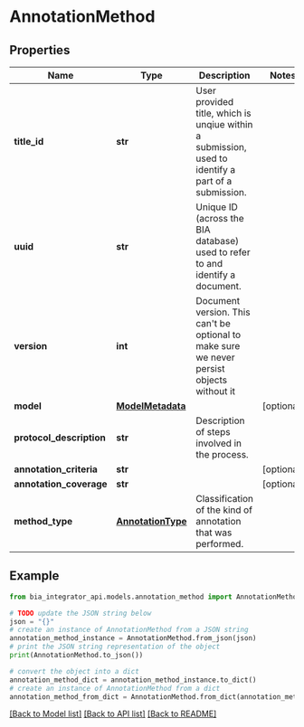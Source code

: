# AnnotationMethod


## Properties

Name | Type | Description | Notes
------------ | ------------- | ------------- | -------------
**title_id** | **str** | User provided title, which is unqiue within a submission, used to identify a part of a submission. | 
**uuid** | **str** | Unique ID (across the BIA database) used to refer to and identify a document. | 
**version** | **int** | Document version. This can&#39;t be optional to make sure we never persist objects without it | 
**model** | [**ModelMetadata**](ModelMetadata.md) |  | [optional] 
**protocol_description** | **str** | Description of steps involved in the process. | 
**annotation_criteria** | **str** |  | [optional] 
**annotation_coverage** | **str** |  | [optional] 
**method_type** | [**AnnotationType**](AnnotationType.md) | Classification of the kind of annotation that was performed. | 

## Example

```python
from bia_integrator_api.models.annotation_method import AnnotationMethod

# TODO update the JSON string below
json = "{}"
# create an instance of AnnotationMethod from a JSON string
annotation_method_instance = AnnotationMethod.from_json(json)
# print the JSON string representation of the object
print(AnnotationMethod.to_json())

# convert the object into a dict
annotation_method_dict = annotation_method_instance.to_dict()
# create an instance of AnnotationMethod from a dict
annotation_method_from_dict = AnnotationMethod.from_dict(annotation_method_dict)
```
[[Back to Model list]](../README.md#documentation-for-models) [[Back to API list]](../README.md#documentation-for-api-endpoints) [[Back to README]](../README.md)



